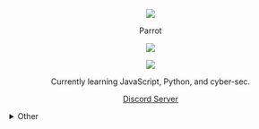 <p align="center">  
<img src="https://adamp.eu/medias/page01311915.jpg">
</p>
<p align="center">
    Parrot
<p align="center">  
<img src="https://komarev.com/ghpvc/?username=RealParrot&color=grey">
</p>
    <p align="center">
  <img src="https://discord.c99.nl/widget/theme-4/314843599256944641.png" />
</p>
<p align="center">
Currently learning JavaScript, Python, and cyber-sec.
<p align="center">
    <a href="https://discord.gg/kJzjSX2Ja5">Discord Server</a>
  
<details>
  <summary>Other</summary>
<details>
    
  <summary>Social</summary>
    <p align="center">
    Social:
<p align="center"> 
    ﹒
    <a href="https://steamcommunity.com/id/Adam1337_/">Steam</a>
    ﹒    
</p>
</details>
<details>
  <summary>Contact</summary>
    <p align="center">
    Contact Me Through :
<p align="center"> 
    ﹒
    <a href="https://discord.com/users/314843599256944641">Discord</a>
    ﹒
<p align="center">
Or contact@adamp.eu
</p>
</details>
<details>
  <summary>Stats</summary>
    <img src="https://github-readme-stats.vercel.app/api?username=g3y&show_icons=true&count_private=true&hide_title=true">
  <img src="https://github-readme-stats.vercel.app/api/top-langs/?username=g3y">
</details>
</details>
